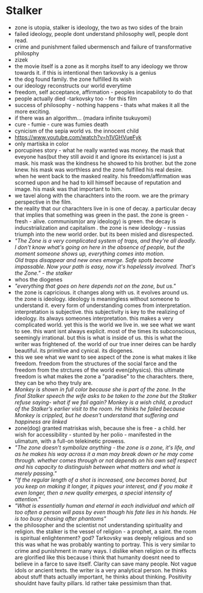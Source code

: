 # Stalker

- zone is utopia, stalker is ideology, the two as two sides of the brain
- failed ideology, people dont understand philosophy well, people dont read.
- crime and punishment failed ubermensch and  failure of transformative philosphy
- zizek
- the movie itself is a zone as it morphs itself to any ideology we throw towards it. if this is intentional then tarkovsky is a genius 
- the dog found family. the zone fulfilled its wish
- our ideology reconstructs our world everytime
- freedom, self acceptance, affirmation - peoples incapabiloty to do that
- people actually died -tarkovsky too - for this film
- success of philosophy - nothing happens - thats what makes it all the more exciting.
- if there was an algorithm... (madara infinite tsukuyomi)
- cure - fumie - cure was fumies death
- cynicism of the sepia world vs. the innocent child
- https://www.youtube.com/watch?v=h1VGHVueFyk
- only martiska in color
- porcupines story - what he really wanted was money. the mask that eveyone has(but they still avoid it and ignore its exixtance) is just a mask. his mask was the kindness he showed to his brother. but the zone knew. his mask was worthless and the zone fulfilled his real desire. when he went back to the masked reality. his freedom/affirmation was scorned upon and he had to kill himself because of reputation and image. his mask was that important to him.
- we tavel along with the charachters into the room. we are the primary perspective in the film.
- the reality that our charachters live in is one of decay. a particular decay that implies that something was green in the past. the zone is green - fresh - alive. communism(or any ideology) is green. the decay is inducstrialization and capitalism . the zone is new ideology - russias triumph into the new world order. but its been misled and disrespected.
- *"The Zone is a very complicated system of traps, and they're all deadly. I don't know what's going on here in the absence of people, but the moment someone shows up, everything comes into motion. Old traps disappear and new ones emerge. Safe spots become impassable. Now your path is easy, now it's hopelessly involved. That's the Zone." - the stalker*
- whos the diogenes
- *"everything that goes on here depends not on the zone, but us."*
- the zone is capricious. it changes along with us. it evolves around us. the zone is ideology. ideology is meaningless without someone to understand it. every form of understanding comes from interpretation. interpretation is subjective. this subjectivity is key to the realizing of ideology. its always someones interpretation. this makes a very complicated world. yet this is the world we live in. we see what we want to see. this want isnt always explicit. most of the times its subconscious, seemingly irrational. but this is what is inside of us. this is what the writer was frightened of. the world of our true inner deires can be hardly beautiful. its primitive and cynical. its diogenes. 
- this we see what we want to see aspect of the zone is what makes it like freedom. freedom from the structures of the social farce and the freedom from the strctures of the world even(physics). this ultimate freedom is what makes the zone a "paradise" to the charachters. there, they can be who they truly are.
- *Monkey is shown in full color because she is part of the zone. In the final Stalker speech the wife asks to be taken to the zone but the Stalker refuse saying- what if we fail again? Monkey is a wish child, a product of the Stalker’s earlier visit to the room. He thinks he failed because Monkey is crippled, but he doesn’t understand that suffering and happiness are linked*
- zone(dog) granted matriskas wish, because she is free - a child. her wish for accessibility - stunted by her polio - manifested in the ulimatum, with a full-on telekinetic prowess. 
- *"The zone doesn't symbolize anything - the zone is a zone, it's life, and as he makes his way across it a man may break down or he may come through. whether comes through or not depends on his own self respect and his capacity to distinguish between what matters and what is merely passing."*
- *"If the regular length of a shot is increased, one becomes bored, but you keep on making it longer, it piques your interest, and if you make it even longer, then a new quality emerges, a special intensity of attention."*
- *"What is essentially human and eternal in each individual and which all too often a person will pass by even though his fate lies in his hands. He is too busy chasing after phantoms"*
- the philosopher and the scientist not understanding spirituality and religion. the stalker is the vessel of religion - a prophet, a saint. the room is spiritual enlightenment? god? Tarkovsky was deeply religious and so this was what he was probably wanting to portray. This is  very similar to crime and punishment in many ways. I dislike when religion or its effects are glorified like this because i think that humanity doesnt need to believe in a farce to save itself. Clarity can save many people. Not vague idols or ancient texts. the writer is a very analytical person. he thinks about stuff thats actually important, he thinks about thinking. Positivity shouldnt have faulty pillars. Id rather take pessimism than that. 
